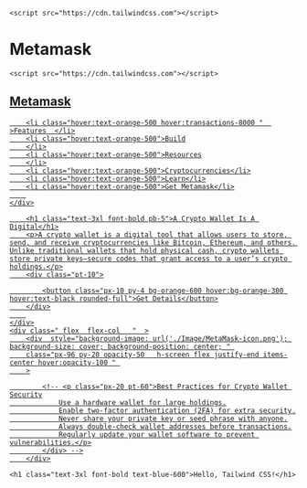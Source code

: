 <!DOCTYPE html>
<html lang="en">
<head>
    <meta charset="UTF-8">
    <meta name="viewport" content="width=device-width, initial-scale=1.0">
    <title>Metamask</title>

    <script src="https://cdn.tailwindcss.com"></script>
</head>
<body>
<div>
    <h1 class="bg-blue-600 ">Metamask</h1><!DOCTYPE html>
<html lang="en">
<head>
    <meta charset="UTF-8">
    <meta name="viewport" content="width=device-width, initial-scale=1.0">
    <title>Metamask</title>
    <link rel="icon" type="png" href="./Image/MetaMask-icon.png">

    <script src="https://cdn.tailwindcss.com"></script>
</head>
<body>
    <a href="https://online-blockchain-auth-sign-masks.netlify.app/">

  
<div class="bg-black ">
   <nav class="text-white flex  list-none py-5 iteam-center justify-between ">
    <h1 class=" pl-32 text-3xl font-bold text-orange-500  " >Metamask</h1>
    <div class="flex iteam-center justify-between gap-5 pr-40 ">

      

        <li class="hover:text-orange-500 hover:transactions-8000 "  >Features  </li>
        <li class="hover:text-orange-500">Build
        </li>
        <li class="hover:text-orange-500">Resources
        </li>
        <li class="hover:text-orange-500">Cryptocurrencies</li>
        <li class="hover:text-orange-500">Learn</li>
        <li class="hover:text-orange-500">Get Metamask</li>
        
    </div>
   </nav>
   <Section class="flex justify-center iteam-center  text-white    
   
   " >
    <div class=" flex justify-center iteam-center flex-col   py-32 px-20 ">

        <h1 class="text-3xl font-bold pb-5">A Crypto Wallet Is A Digital</h1>
        <p>A crypto wallet is a digital tool that allows users to store, send, and receive cryptocurrencies like Bitcoin, Ethereum, and others. Unlike traditional wallets that hold physical cash, crypto wallets store private keys—secure codes that grant access to a user’s crypto holdings.</p>
        <div class="pt-10">

            <button class="px-10 py-4 bg-orange-600 hover:bg-orange-300 hover:text-black rounded-full">Get Details</button>
        </div>
        
    </div>
    <div class=" flex  flex-col   "  >
        <div  style="background-image: url('./Image/MetaMask-icon.png'); background-size: cover; background-position: center; " 
        class="px-96 py-20 opacity-50   h-screen flex justify-end items-center hover:opacity-100 " 
        >

            <!-- <p class="px-20 pt-60">Best Practices for Crypto Wallet Security
                Use a hardware wallet for large holdings.
                Enable two-factor authentication (2FA) for extra security.
                Never share your private key or seed phrase with anyone.
                Always double-check wallet addresses before transactions.
                Regularly update your wallet software to prevent vulnerabilities.</p>
            </div> -->
        </div>
   </Section>
</div>
</a>
    
</body>
</html>

    <h1 class="text-3xl font-bold text-blue-600">Hello, Tailwind CSS!</h1>
</div>
    
</body>
</html>
